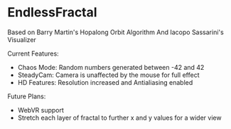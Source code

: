# EndlessFractal
Based on Barry Martin's Hopalong Orbit Algorithm
And Iacopo Sassarini's Visualizer

Current Features:
  - Chaos Mode: Random numbers generated between -42 and 42
  - SteadyCam: Camera is unaffected by the mouse for full effect
  - HD Features: Resolution increased and Antialiasing enabled
  
Future Plans:
  - WebVR support
  - Stretch each layer of fractal to further x and y values for a wider view
